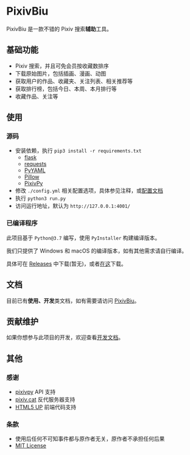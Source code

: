 # PixivBiu

PixivBiu 是一款不错的 Pixiv 搜索**辅助**工具。

## 基础功能

* Pixiv 搜索，并且可免会员按收藏数排序
* 下载原始图片，包括插画、漫画、动图
* 获取用户的作品、收藏夹、关注列表、相关推荐等
* 获取排行榜，包括今日、本周、本月排行等
* 收藏作品、关注等

## 使用

### 源码

* 安装依赖，执行 `pip3 install -r requirements.txt` 
  + [flask](https://github.com/pallets/flask)
  + [requests](https://github.com/psf/requests)
  + [PyYAML](https://github.com/yaml/pyyaml)
  + [Pillow](https://github.com/python-pillow/Pillow)
  + [PixivPy](https://github.com/upbit/pixivpy)
* 修改 `./config.yml` 相关配置选项，具体参见注释，或[配置文档](https://biu.tls.moe/#/usage/quickstart?id=配置)
* 执行 `python3 run.py` 
* 访问运行地址，默认为 `http://127.0.0.1:4001/` 

### 已编译程序

此项目基于 `Python@3.7` 编写，使用 `PyInstaller` 构建编译版本。

我们只提供了 Windows 和 macOS 的编译版本，如有其他需求请自行编译。

具体可在 [Releases](https://github.com/txperl/PixivBiu/releases) 中下载(暂无)，或者[在这](https://biu.tls.moe/#/lib/dl)下载。

## 文档

目前已有**使用、开发**类文档，如有需要请访问 [PixivBiu](https://biu.tls.moe/)。

## 贡献维护

如果你想参与此项目的开发，欢迎查看[开发文档](https://biu.tls.moe/#/develop/quickin)。

## 其他

### 感谢

* [pixivpy](https://github.com/upbit/pixivpy) API 支持
* [pixiv.cat](https://pixiv.cat/) 反代服务器支持
* [HTML5 UP](https://html5up.net/) 前端代码支持

### 条款

* 使用后任何不可知事件都与原作者无关，原作者不承担任何后果
* [MIT License](https://choosealicense.com/licenses/mit/)
